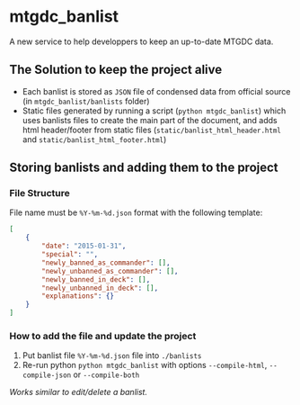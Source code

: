 # mtgdc_banlist
A new service to help developpers to keep an up-to-date MTGDC data.

## The Solution to keep the project alive
* Each banlist is stored as `JSON` file of condensed data from official source (in `mtgdc_banlist/banlists` folder)
* Static files generated by running a script (`python mtgdc_banlist`) which uses banlists files to create the main part of the document, and adds html header/footer from static files (`static/banlist_html_header.html` and `static/banlist_html_footer.html`)

## Storing banlists and adding them to the project
### File Structure
File name must be `%Y-%m-%d.json` format with the following template:
```json
[
    {
        "date": "2015-01-31",
        "special": "",
        "newly_banned_as_commander": [],
        "newly_unbanned_as_commander": [],
        "newly_banned_in_deck": [],
        "newly_unbanned_in_deck": [],
        "explanations": {}
    }
]
```

### How to add the file and update the project
1. Put banlist file `%Y-%m-%d.json` file into `./banlists`
1. Re-run python `python mtgdc_banlist` with options `--compile-html`, `--compile-json` or `--compile-both`

*Works similar to edit/delete a banlist.*
